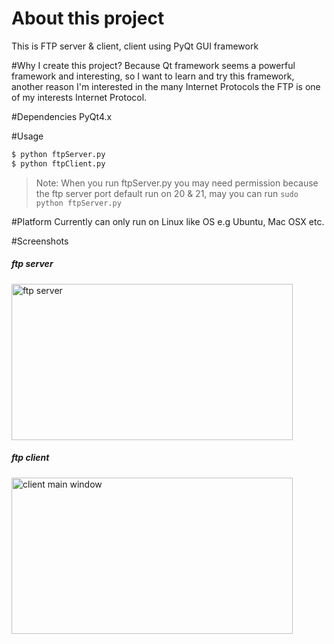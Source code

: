 About this project
==================
This is FTP server & client, client using PyQt GUI framework

#Why I create this project?
Because Qt framework seems a powerful framework and interesting, so I want to learn and try this framework, another reason I'm interested in the many Internet Protocols the FTP is one of my interests Internet Protocol.

#Dependencies
PyQt4.x

#Usage
```bash
$ python ftpServer.py
$ python ftpClient.py
```

>Note:
When you run ftpServer.py you may need permission because the ftp server port default run on 20 & 21, may you can run `sudo python ftpServer.py`

#Platform
Currently can only run on Linux like OS e.g Ubuntu, Mac OSX etc.

#Screenshots
##### ftp server
<img  src="https://raw.github.com/jacklam718/ftp/master/screenshots/server.jpg" alt="ftp server"  width="450px" height="250px" />


##### ftp client
<img src="https://raw.github.com/jacklam718/ftp/master/screenshots/client_main_window.jpg" alt="client main window"
width="450px" height="250px"/>
